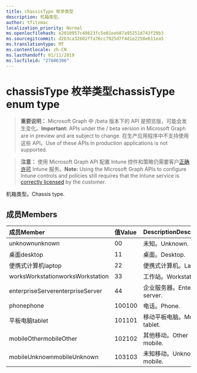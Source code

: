 ```yaml
---
title: chassisType 枚举类型
description: 机箱类型。
author: tfitzmac
localization_priority: Normal
ms.openlocfilehash: e2010957c48623fc5e01eeb87a95251d743f29b3
ms.sourcegitcommit: d2b3ca32602ffa76cc7925d7f4d1e2258e611ea5
ms.translationtype: MT
ms.contentlocale: zh-CN
ms.lasthandoff: 01/11/2019
ms.locfileid: "27806396"
---
```

# <a name="chassistype-enum-type"></a><span data-ttu-id="11d1f-103">chassisType 枚举类型</span><span class="sxs-lookup"><span data-stu-id="11d1f-103">chassisType enum type</span></span>

> <span data-ttu-id="11d1f-104">**重要说明：** Microsoft Graph 中 /beta 版本下的 API 是预览版，可能会发生变化。</span><span class="sxs-lookup"><span data-stu-id="11d1f-104">**Important:** APIs under the / beta version in Microsoft Graph are in preview and are subject to change.</span></span> <span data-ttu-id="11d1f-105">在生产应用程序中不支持使用这些 API。</span><span class="sxs-lookup"><span data-stu-id="11d1f-105">Use of these APIs in production applications is not supported.</span></span>

> <span data-ttu-id="11d1f-106">**注意：** 使用 Microsoft Graph API 配置 Intune 控件和策略仍需要客户[正确许可](https://go.microsoft.com/fwlink/?linkid=839381) Intune 服务。</span><span class="sxs-lookup"><span data-stu-id="11d1f-106">**Note:** Using the Microsoft Graph APIs to configure Intune controls and policies still requires that the Intune service is [correctly licensed](https://go.microsoft.com/fwlink/?linkid=839381) by the customer.</span></span>

<span data-ttu-id="11d1f-107">机箱类型。</span><span class="sxs-lookup"><span data-stu-id="11d1f-107">Chassis type.</span></span>
## <a name="members"></a><span data-ttu-id="11d1f-108">成员</span><span class="sxs-lookup"><span data-stu-id="11d1f-108">Members</span></span>
|<span data-ttu-id="11d1f-109">成员</span><span class="sxs-lookup"><span data-stu-id="11d1f-109">Member</span></span>|<span data-ttu-id="11d1f-110">值</span><span class="sxs-lookup"><span data-stu-id="11d1f-110">Value</span></span>|<span data-ttu-id="11d1f-111">Description</span><span class="sxs-lookup"><span data-stu-id="11d1f-111">Description</span></span>|
|:---|:---|:---|
|<span data-ttu-id="11d1f-112">unknown</span><span class="sxs-lookup"><span data-stu-id="11d1f-112">unknown</span></span>|<span data-ttu-id="11d1f-113">0</span><span class="sxs-lookup"><span data-stu-id="11d1f-113">0</span></span>|<span data-ttu-id="11d1f-114">未知。</span><span class="sxs-lookup"><span data-stu-id="11d1f-114">Unknown.</span></span>|
|<span data-ttu-id="11d1f-115">桌面</span><span class="sxs-lookup"><span data-stu-id="11d1f-115">desktop</span></span>|<span data-ttu-id="11d1f-116">1</span><span class="sxs-lookup"><span data-stu-id="11d1f-116">1</span></span>|<span data-ttu-id="11d1f-117">桌面。</span><span class="sxs-lookup"><span data-stu-id="11d1f-117">Desktop.</span></span>|
|<span data-ttu-id="11d1f-118">便携式计算机</span><span class="sxs-lookup"><span data-stu-id="11d1f-118">laptop</span></span>|<span data-ttu-id="11d1f-119">2</span><span class="sxs-lookup"><span data-stu-id="11d1f-119">2</span></span>|<span data-ttu-id="11d1f-120">便携式计算机。</span><span class="sxs-lookup"><span data-stu-id="11d1f-120">Laptop.</span></span>|
|<span data-ttu-id="11d1f-121">worksWorkstation</span><span class="sxs-lookup"><span data-stu-id="11d1f-121">worksWorkstation</span></span>|<span data-ttu-id="11d1f-122">3</span><span class="sxs-lookup"><span data-stu-id="11d1f-122">3</span></span>|<span data-ttu-id="11d1f-123">工作站。</span><span class="sxs-lookup"><span data-stu-id="11d1f-123">Workstation.</span></span>|
|<span data-ttu-id="11d1f-124">enterpriseServer</span><span class="sxs-lookup"><span data-stu-id="11d1f-124">enterpriseServer</span></span>|<span data-ttu-id="11d1f-125">4</span><span class="sxs-lookup"><span data-stu-id="11d1f-125">4</span></span>|<span data-ttu-id="11d1f-126">企业服务器。</span><span class="sxs-lookup"><span data-stu-id="11d1f-126">Enterprise server.</span></span>|
|<span data-ttu-id="11d1f-127">phone</span><span class="sxs-lookup"><span data-stu-id="11d1f-127">phone</span></span>|<span data-ttu-id="11d1f-128">100</span><span class="sxs-lookup"><span data-stu-id="11d1f-128">100</span></span>|<span data-ttu-id="11d1f-129">电话。</span><span class="sxs-lookup"><span data-stu-id="11d1f-129">Phone.</span></span>|
|<span data-ttu-id="11d1f-130">平板电脑</span><span class="sxs-lookup"><span data-stu-id="11d1f-130">tablet</span></span>|<span data-ttu-id="11d1f-131">101</span><span class="sxs-lookup"><span data-stu-id="11d1f-131">101</span></span>|<span data-ttu-id="11d1f-132">移动平板电脑。</span><span class="sxs-lookup"><span data-stu-id="11d1f-132">Mobile tablet.</span></span>|
|<span data-ttu-id="11d1f-133">mobileOther</span><span class="sxs-lookup"><span data-stu-id="11d1f-133">mobileOther</span></span>|<span data-ttu-id="11d1f-134">102</span><span class="sxs-lookup"><span data-stu-id="11d1f-134">102</span></span>|<span data-ttu-id="11d1f-135">其他移动。</span><span class="sxs-lookup"><span data-stu-id="11d1f-135">Other mobile.</span></span>|
|<span data-ttu-id="11d1f-136">mobileUnknown</span><span class="sxs-lookup"><span data-stu-id="11d1f-136">mobileUnknown</span></span>|<span data-ttu-id="11d1f-137">103</span><span class="sxs-lookup"><span data-stu-id="11d1f-137">103</span></span>|<span data-ttu-id="11d1f-138">未知移动。</span><span class="sxs-lookup"><span data-stu-id="11d1f-138">Unknown mobile.</span></span>|





